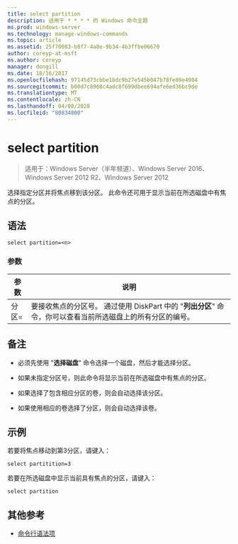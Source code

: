 ```yaml
---
title: select partition
description: 适用于 * * * * 的 Windows 命令主题
ms.prod: windows-server
ms.technology: manage-windows-commands
ms.topic: article
ms.assetid: 25f70083-b8f7-4a8e-9b34-4b3ffbe06670
author: coreyp-at-msft
ms.author: coreyp
manager: dongill
ms.date: 10/16/2017
ms.openlocfilehash: 97145d73cbbe1bdc9b27e545b047b78fe89e4984
ms.sourcegitcommit: b00d7c8968c4adc8f699dbee694afe6ed36bc9de
ms.translationtype: MT
ms.contentlocale: zh-CN
ms.lasthandoff: 04/08/2020
ms.locfileid: "80834800"
---
```

# <a name="select-partition"></a>select partition

>适用于：Windows Server（半年频道）、Windows Server 2016、Windows Server 2012 R2、Windows Server 2012

选择指定分区并将焦点移到该分区。 此命令还可用于显示当前在所选磁盘中有焦点的分区。  
  
  
  
## <a name="syntax"></a>语法  
  
```  
select partition=<n>  
```  
  
### <a name="parameters"></a>参数  
  
|   参数    |                                                                                    说明                                                                                    |
|----------------|-----------------------------------------------------------------------------------------------------------------------------------------------------------------------------------|
| 分区\=<n> | 要接收焦点的分区号。 通过使用 DiskPart 中的 "**列出分区**" 命令，你可以查看当前所选磁盘上的所有分区的编号。 |
  
## <a name="remarks"></a>备注  
  
-   必须先使用 "**选择磁盘**" 命令选择一个磁盘，然后才能选择分区。  
  
-   如果未指定分区号，则此命令将显示当前在所选磁盘中有焦点的分区。  
  
-   如果选择了包含相应分区的卷，则会自动选择该分区。  
  
-   如果使用相应的卷选择了分区，则会自动选择该卷。  
  
## <a name="examples"></a><a name=BKMK_examples></a>示例  
若要将焦点移动到第3分区，请键入：  
  
```  
select partitition=3  
```  
  
若要在所选磁盘中显示当前具有焦点的分区，请键入：  
  
```  
select partition  
```  
  
## <a name="additional-references"></a>其他参考  
- [命令行语法项](command-line-syntax-key.md)  
  

  

